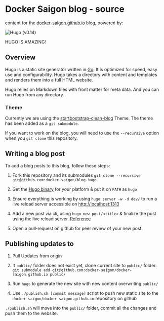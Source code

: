 # Docker Saigon blog - source

content for the [docker-saigon.github.io](http://docker-saigon.github.io) blog, powered by:

![Hugo](https://raw.githubusercontent.com/spf13/hugo/master/docs/static/img/hugo-logo.png) (v0.14)

HUGO IS AMAZING!

## Overview

Hugo is a static site generator written in [Go]().
It is optimized for speed, easy use and configurability.
Hugo takes a directory with content and templates and renders them into a full HTML website.

Hugo relies on Markdown files with front matter for meta data.
And you can run Hugo from any directory.

### Theme

Currently we are using the [startbootstrap-clean-blog](https://github.com/IronSummitMedia/startbootstrap-clean-blog) Theme.
The theme has been added as a `git submodule`. 

If you want to work on the blog, you will need to use the `--recursive` option
when you `git clone` this repository.

## Writing a blog post

To add a blog posts to this blog, follow these steps:

1. Fork this repository and its submodules `git clone --recursive git@github.com:docker-saigon/blog-hugo`

1. Get the [Hugo binary](https://github.com/spf13/hugo/releases/latest) for your platform & put it on `PATH` as `hugo`

1. Ensure everything is working by using `hugo server -w -d dev/` to run a live reload server accessible on [http://localhost:1313](http://localhost:1313)

1. Add a new post via cli, using `hugo new post/<title>` & finalize the post using the live reload server. [Reference](https://gohugo.io/commands/hugo_new/)

1. Open a pull-request on github for peer review of your new post.

## Publishing updates to 

1. Pull Updates from origin

1. If `public/` folder does not exist yet, clone current site to `public/` folder: `git submodule add git@github.com:docker-saigon/docker-saigon.github.io public/`

1. Run `hugo` to generate the new site with new content overwriting `public/`

1. Use `./publish.sh [commit message]` script to push new static site to the `docker-saigon/docker-saigon.github.io` repository on github

`./publish.sh` will move into the `public/` folder, commit all the changes and push them to the website.

